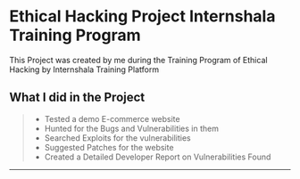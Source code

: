# Ethical Hacking Project Internshala Training Program
 This Project was created by me during the Training Program of Ethical Hacking by Internshala Training Platform
## What I did in the Project
> - Tested a demo E-commerce website
> - Hunted for the Bugs and Vulnerabilities in them
> - Searched Exploits for the vulnerabilities
> - Suggested Patches for the website
> - Created a Detailed Developer Report on Vulnerabilities Found
---
